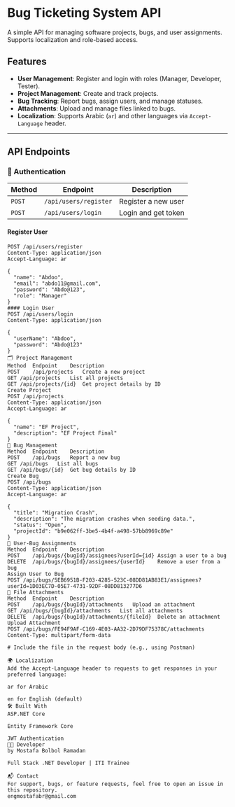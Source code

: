 # Bug Ticketing System API

A simple API for managing software projects, bugs, and user assignments. Supports localization and role-based access.

## Features

- **User Management**: Register and login with roles (Manager, Developer, Tester).
- **Project Management**: Create and track projects.
- **Bug Tracking**: Report bugs, assign users, and manage statuses.
- **Attachments**: Upload and manage files linked to bugs.
- **Localization**: Supports Arabic (`ar`) and other languages via `Accept-Language` header.

---

## API Endpoints

### 🔐 Authentication

| Method | Endpoint               | Description          |
|--------|------------------------|----------------------|
| `POST` | `/api/users/register`  | Register a new user  |
| `POST` | `/api/users/login`     | Login and get token  |

#### Register User
```http
POST /api/users/register
Content-Type: application/json
Accept-Language: ar

{
  "name": "Abdoo",
  "email": "abdo11@gmail.com",
  "password": "Abdo@123",
  "role": "Manager"
}
#### Login User
POST /api/users/login
Content-Type: application/json

{
  "userName": "Abdoo",
  "password": "Abdo@123"
}
🗂 Project Management
Method	Endpoint	Description
POST	/api/projects	Create a new project
GET	/api/projects	List all projects
GET	/api/projects/{id}	Get project details by ID
Create Project
POST /api/projects
Content-Type: application/json
Accept-Language: ar

{
  "name": "EF Project",
  "description": "EF Project Final"
}
🐞 Bug Management
Method	Endpoint	Description
POST	/api/bugs	Report a new bug
GET	/api/bugs	List all bugs
GET	/api/bugs/{id}	Get bug details by ID
Create Bug
POST /api/bugs
Content-Type: application/json
Accept-Language: ar

{
  "title": "Migration Crash",
  "description": "The migration crashes when seeding data.",
  "status": "Open",
  "projectId": "b9e062ff-3be5-4b4f-a498-57bb8969c89e"
}
👥 User-Bug Assignments
Method	Endpoint	Description
POST	/api/bugs/{bugId}/assignees?userId={id}	Assign a user to a bug
DELETE	/api/bugs/{bugId}/assignees/{userId}	Remove a user from a bug
Assign User to Bug
POST /api/bugs/5EB6951B-F203-4285-523C-08DD81AB83E1/assignees?userId=1D03EC7D-05E7-4731-92DF-08DD813277D6
📎 File Attachments
Method	Endpoint	Description
POST	/api/bugs/{bugId}/attachments	Upload an attachment
GET	/api/bugs/{bugId}/attachments	List all attachments
DELETE	/api/bugs/{bugId}/attachments/{fileId}	Delete an attachment
Upload Attachment
POST /api/bugs/FE94F9AF-C169-4E03-AA32-2D79DF75378C/attachments
Content-Type: multipart/form-data

# Include the file in the request body (e.g., using Postman)

🌍 Localization
Add the Accept-Language header to requests to get responses in your preferred language:

ar for Arabic

en for English (default)
🛠 Built With
ASP.NET Core

Entity Framework Core

JWT Authentication
🧑‍💻 Developer
by Mostafa Bolbol Ramadan

Full Stack .NET Developer | ITI Trainee

📬 Contact
For support, bugs, or feature requests, feel free to open an issue in this repository.
engmostafabr@gmail.com
